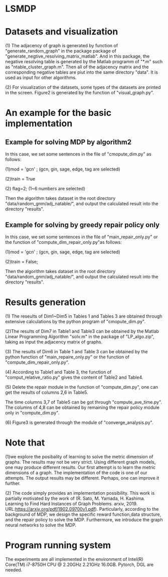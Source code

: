 # LSMDP
# Datasets and visualization
(1) The adjacency of graph is generated by function of "generate_random_graph"  in the package package of "generate_negtive_resolving_matrix_matlab".  And in 
this package, the negative resolving table is generated by the Matlab programm of "*.m" such as "ntable_cluster_graph.m". Then all of the adjacency matrix and 
the corresponding negative tables are piut into the same directory "data". It is used as input for other algorithms.

(2) For visualization of the datasets,  some types of the datasets are printed in the screen.  Figure2 is generated by the function of "visual_graph.py".  

# An example for the basic implementation

## Example for solving MDP by algorithm2
In this case, we set some sentences in the file of "cmopute_dim.py" as follows:

(1)mod = 'gcn' ; (gcn, gin, sage, edge, tag are selected)

(2)train = True

(2) flag=2;  (1~6 numbers are selected)

Then the algorithm takes dataset in the root directory "data/random_gnm/adj_natable/", and output the calculated result into the directory "results".

## Example for solving  by greedy repair policy only

In this case, we set some sentences in the file of "main_repair_only.py" or  the function of "compute_dim_repair_only.py"as follows:

(1)mod = 'gcn' ; (gcn, gin, sage, edge, tag are selected)

(2)train = False;

Then the algorithm takes dataset in the root directory "data/random_gnm/adj_natable/", and output the calculated result into the directory "results".

# Results generation
(1) The reseults of Dim1~Dim5 in Tables 1 and Tables 3 are obtained through extensive calculations by the python program of  "cmopute_dim.py".

(2)The results of Dim7 in Table1 and Table3 can be obtained by the Matlab Linear Programming Algorithm "solv.m" in the package of 
  "LP_algo.zip", taking as input the adjacency matrix of graphs.
  
(3) The results of Dim6 in Table 1 and Table 3 can be obtained by the python function of "main_repaire_only.py" or the function of "compute_dim_repair_only.py". 

(4) According to Table1 and Table 3, the function of "comput_relative_ratio.py" gives the content of Table2 and Table4.

(5) Delete the repair module in the function of "compute_dim.py", one can get the results of columns 2,6 in Table5. 

The time columns 3,7 of Table5 can be got through "compute_ave_time.py". 
The columns of 4,8 can be obtained by remaining the repair policy module only in "compute_dim.py". 

(6)  Figure3 is generated through the module of "converge_analysis.py".

# Note that
(1)we explore the posibality of learning to solve the metric dimension of graphs. The results may not be very strict. 
Using different graph models, one may produce different results. Our first attempt is to learn the metric dimensions of a graph.
 The implementation of the code is one of our attempts. The output results may be different. Perhaps, one can improve it further.
 
(2) The code simply provides an implementation possibility. This work is partially motivated by the work of
 (R. Sato, M. Yamada, H. Kashima. Learning to Find Hard Instances of Graph Problems. arxiv, 2019. URL:https://arxiv.org/pdf/1902.09700v1.pdf). 
Particularly, according to the background of MDP, we design the specific reward function,data structure, and the repair policy to solve the MDP. 
Furthermore, we introduce the graph neural networks to solve the MDP.

# Program running system
The experiments are all implemented in the environment of Intel(R) Core(TM) i7-8750H CPU @ 2.20GHz 2.21GHz 16.0GB. Pytorch, DGL are needed. 
